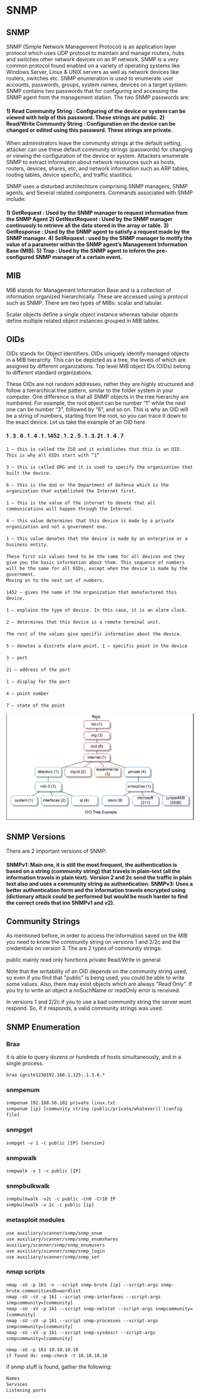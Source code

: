 # SNMP

## SNMP

SNMP \(Simple Network Management Protocol\) is an application layer protocol which uses UDP protocol to maintain and manage routers, hubs and switches other network devices on an IP network. SNMP is a very common protocol found enabled on a variety of operating systems like Windows Server, Linux & UNIX servers as well as network devices like routers, switches etc. SNMP enumeration is used to enumerate user accounts, passwords, groups, system names, devices on a target system. SNMP contains two passwords that for configuring and accessing the SNMP agent from the management station. The two SNMP passwords are:

#### 1\) Read Community String : Configuring of the device or system can be viewed with help of this password. These strings are public.   2\) Read/Write Community String : Configuration on the device can be changed or edited using this password. These strings are private.

When administrators leave the community strings at the default setting, attacker can use these default community strings \(passwords\) for changing or viewing the configuration of the device or system. Attackers enumerate SNMP to extract information about network resources such as hosts, routers, devices, shares, etc, and network information such as ARP tables, routing tables, device specific, and traffic stastitics.

SNMP uses a disturbed architechture comprising SNMP managers, SNMP agents, and Several related components. Commands associated with SNMP include:

#### 1\) GetRequest : Used by the SNMP manager to request information from the SNMP Agent   2\) GetNextRequest : Used by the SNMP manager continuosly to retrieve all the data stored in the array or table.   3\) GetResponse : Used by the SNMP agent to satisfy a request made by the SNMP manager.   4\) SetRequest : used by the SNMP manager to motify the value of a parameter within the SNMP agent’s Management Information Base \(MIB\).   5\) Trap : Used by the SNMP agent to inform the pre-configured SNMP manager of a certain event.

## MIB

MIB stands for Management Information Base and is a collection of information organized hierarchically. These are accessed using a protocol such as SNMP. There are two types of MIBs: scalar and tabular.

Scalar objects define a single object instance whereas tabular objects define multiple related object instances grouped in MIB tables.

## OIDs

OIDs stands for Object Identifiers. OIDs uniquely identify managed objects in a MIB hierarchy. This can be depicted as a tree, the levels of which are assigned by different organizations. Top level MIB object IDs \(OIDs\) belong to different standard organizations.

These OIDs are not random addresses, rather they are highly structured and follow a hierarchical tree pattern, similar to the folder system in your computer. One difference is that all SNMP objects in the tree hierarchy are numbered. For example, the root object can be number “1” while the next one can be number “3”, followed by “6”, and so on. This is why an OID will be a string of numbers, starting from the root, so you can trace it down to the exact device. Let us take the example of an OID here

#### 1 . 3 . 6 . 1 . 4 . 1 . 1452 . 1 . 2 . 5 . 1 . 3. 21 . 1 . 4 . 7

```text
1 – this is called the ISO and it establishes that this is an OID. This is why all OIDs start with “1”

3 – this is called ORG and it is used to specify the organization that built the device.

6 – this is the dod or the Department of Defense which is the organization that established the Internet first.

1 – this is the value of the internet to denote that all communications will happen through the Internet.

4 – this value determines that this device is made by a private organization and not a government one.

1 – this value denotes that the device is made by an enterprise or a business entity. 

These first six values tend to be the same for all devices and they give you the basic information about them. This sequence of numbers will be the same for all OIDs, except when the device is made by the government.
Moving on to the next set of numbers.

1452 – gives the name of the organization that manufactured this device.

1 – explains the type of device. In this case, it is an alarm clock.

2 – determines that this device is a remote terminal unit.

The rest of the values give specific information about the device.

5 – denotes a discrete alarm point. 1 – specific point in the device

3 – port

21 – address of the port

1 – display for the port

4 – point number

7 – state of the point
```

![](../../.gitbook/assets/image%20%2837%29.png)

## SNMP Versions

There are 2 important versions of SNMP:

#### SNMPv1: Main one, it is still the most frequent, the authentication is based on a string \(community string\) that travels in plain-text \(all the information travels in plain text\). Version 2 and 2c send the traffic in plain text also and uses a community string as authentication.   SNMPv3: Uses a better authentication form and the information travels encrypted using \(dictionary attack could be performed but would be much harder to find the correct creds that inn SNMPv1 and v2\).

## Community Strings

As mentioned before, in order to access the information saved on the MIB you need to know the community string on versions 1 and 2/2c and the credentials on version 3. The are 2 types of community strings:

public mainly read only functions private Read/Write in general

Note that the writability of an OID depends on the community string used, so even if you find that "public" is being used, you could be able to write some values. Also, there may exist objects which are always "Read Only". If you try to write an object a noSuchName or readOnly error is received.

In versions 1 and 2/2c if you to use a bad community string the server wont respond. So, if it responds, a valid community strings was used.

## SNMP Enumeration

### Braa

it is able to query dozens or hundreds of hosts simultaneously, and in a single process.

```text
braa ignite123@192.168.1.125:.1.3.6.*
```

### snmpenum

```text
snmpenum 192.168.56.102 private linux.txt
snmpenum [ip] [community string (public/private/whatever)] [config file]
```

### snmpget

```text
snmpget -v 1 -c public [IP] [version]
```

### snmpwalk

```text
snmpwalk -v 1 -c public [IP]
```

### snmpbulkwalk

```text
snmpbulkwalk -v2c -c public -Cn0 -Cr10 IP
snmpbulkwalk -v 2c -c public [ip]
```

### metasploit modules

```text
use auxiliary/scanner/snmp/snmp_enum
use auxiliary/scanner/snmp/snmp_enumshares
auxiliary/scanner/snmp/snmp_enumusers
use auxiliary/scanner/snmp/snmp_login
use auxiliary/scanner/snmp/snmp_set
```

### nmap scripts

```text
nmap -sU -p 161 -n --script snmp-brute [ip] --script-args snmp-brute.communitiesdb=wordlist
nmap -sU -sV -p 161 --script snmp-interfaces --script-args snmpcommunity=[community]
nmap -sU -sV -p 161 --script snmp-netstat --script-args snmpcommunity=[community]
nmap -sU -sV -p 161 --script snmp-processes --script-args snmpcommunity=[community]
nmap -sU -sV -p 161 --script snmp-sysdescr --script-args snmpcommunity=[community] 
```

```text
nmap -sU -p 161 10.10.10.10
if found do: snmp-check -t 10.10.10.10
```

if snmp stuff is found, gather the following:

```text
Names
Services
Listening ports
```



















